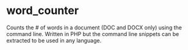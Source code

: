 word_counter
============

Counts the # of words in a document (DOC and DOCX only) using the command line.  Written in PHP but the command line snippets can be extracted to be used in any language.
